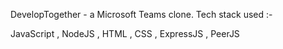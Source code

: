 DevelopTogether - a Microsoft Teams clone.
Tech stack used :- 

JavaScript , NodeJS , HTML , CSS , ExpressJS , PeerJS

